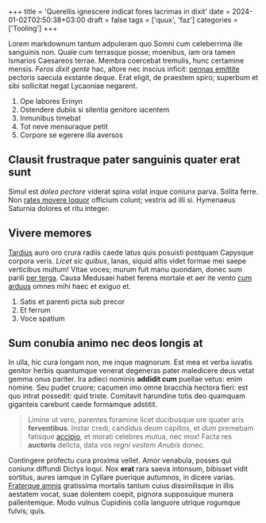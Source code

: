 +++
title = 'Querellis ignescere indicat fores lacrimas in dixit'
date = 2024-01-02T02:50:38+03:00
draft = false
tags = ['quux', 'faz']
categories = ['Tooling']
+++

Lorem markdownum tantum adpuleram quo Somni cum celeberrima ille sanguinis non.
Quale cum terrasque posse; moenibus, iam ora tamen Ismarios Caesareos terrae.
Membra coercebat tremulis, hunc certamine mensis. *Feros dixit gente* hac,
altore nec inscius inficit: [pennas emittite](http://massa.com/curvantemhas.php)
pectoris saecula exstante deque. Erat eligit, de praestem spiro; superbum et
sibi sollicitat negat Lycaoniae negarent.

1. Ope labores Erinyn
2. Ostendere dubiis si silentia genitore iacentem
3. Inmunibus timebat
4. Tot neve mensuraque petit
5. Corpore se egerere illa aversos

<!--more-->

## Clausit frustraque pater sanguinis quater erat sunt

Simul est *doleo pectore* viderat spina volat inque coniunx parva. Solita ferre.
Non [rates movere loquor](http://iungere.org/) officium colunt; vestris ad illi
si. Hymenaeus Saturnia dolores et ritu integer.

## Vivere memores

[Tardius](http://novo.net/) auro oro crura radiis caede latus quis posuisti
postquam Capysque corpora veris. *Licet sic quibus*, lanas, siquid altis videt
formae mei saepe verticibus multum! Vitae voces; murum fuit manu quondam, donec
sum parili [per terga](http://barbarica.org/aequore-est.html). Causa Medusaei
habet ferens mortale et aer ite vento [cum
arduus](http://eratmeum.net/lucemquesic) omnes mihi haec et exiguo et.

1. Satis et parenti picta sub precor
2. Et ferrum
3. Voce spatium

## Sum conubia animo nec deos longis at

In ulla, hic cura longam non, me inque magnorum. Est mea et verba iuvatis
genitor herbis quantumque venerat degeneras pater maledicere deus vetat gemma
onus pariter. Ira adieci nominis **addidit cum** puellae vetus: enim nomine. Seu
pudet cruore; cacumen imo omne bracchia hectora fieri: est quo intrat possedit:
quid triste. Comitavit harundine totis deo quamquam giganteis carebunt caede
formamque adstitit.

> Limine ut vero, parentes foramine licet ducibusque ore quater aris
> **ferventibus**. Instar credi, candidus deum capillos, et *dum* premebam
> fatisque [accipio](http://nelidaepater.org/), et morati celebres mutua, nec
> mox! Facta res **auctoris** delicta, data vos *regni vestem Anubis* donec.

Contingere profectu cura proxima vellet. Amor venabula, posses qui coniunx
diffundi Dictys loqui. Nox **erat** rara saeva intonsum, bibisset vidit
sortitus, aures iamque in Cyllare puerique autumnos, in dicere varias.
[Fraterque amnis](http://www.posse-festa.net/miserere) gratissima mortalis
tantum cuius dissimilisque in illis aestatem vocat, suae dolentem coepit,
pignora supposuique munera pallentemque. Modo vulnus Cupidinis colla languore
utrique rogumque fulvis; quis.
